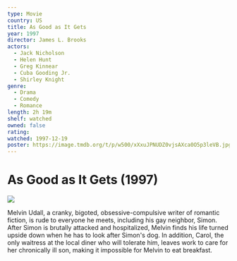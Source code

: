 ```yaml
---
type: Movie
country: US
title: As Good as It Gets
year: 1997
director: James L. Brooks
actors:
  - Jack Nicholson
  - Helen Hunt
  - Greg Kinnear
  - Cuba Gooding Jr.
  - Shirley Knight
genre:
  - Drama
  - Comedy
  - Romance
length: 2h 19m
shelf: watched
owned: false
rating:
watched: 1997-12-19
poster: https://image.tmdb.org/t/p/w500/xXxuJPNUDZ0vjsAXca0O5p3leVB.jpg
---
```


# As Good as It Gets (1997)

![](https://image.tmdb.org/t/p/w500/xXxuJPNUDZ0vjsAXca0O5p3leVB.jpg)

Melvin Udall, a cranky, bigoted, obsessive-compulsive writer of romantic fiction, is rude to everyone he meets, including his gay neighbor, Simon. After Simon is brutally attacked and hospitalized, Melvin finds his life turned upside down when he has to look after Simon's dog. In addition, Carol, the only waitress at the local diner who will tolerate him, leaves work to care for her chronically ill son, making it impossible for Melvin to eat breakfast.